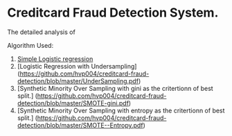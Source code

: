 # Creditcard Fraud Detection System. 

The detailed analysis of 

Algorithm Used:

1. [Simple Logistic regression](https://github.com/hvp004/creditcard-fraud-detection/blob/master/Linear-Regression.pdf)
2. [Logistic Regression with Undersampling] (https://github.com/hvp004/creditcard-fraud-detection/blob/master/UnderSampling.pdf)
3. [Synthetic Minority Over Sampling with gini as the critertionn of best split.] (https://github.com/hvp004/creditcard-fraud-detection/blob/master/SMOTE-gini.pdf) 
4. [Synthetic Minority Over Sampling with entropy as the critertionn of best split.] (https://github.com/hvp004/creditcard-fraud-detection/blob/master/SMOTE--Entropy.pdf)
